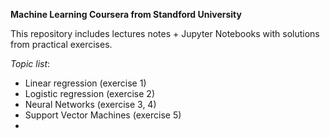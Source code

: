 **Machine Learning Coursera from Standford University**

This repository includes lectures notes + Jupyter Notebooks with solutions from practical exercises.

*Topic list*:
- Linear regression (exercise 1)
- Logistic regression (exercise 2)
- Neural Networks (exercise 3, 4)
- Support Vector Machines (exercise 5)
- 
